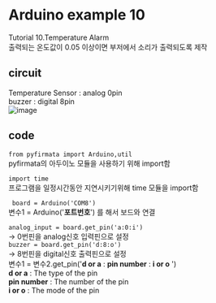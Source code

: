 # Arduino example 10
Tutorial 10.Temperature Alarm\
출력되는 온도값이 0.05 이상이면 부저에서 소리가 출력되도록 제작

## circuit
Temperature Sensor : analog 0pin\
  buzzer : digital 8pin\
![image](https://user-images.githubusercontent.com/79436159/109286746-01f89e00-7866-11eb-9716-06ebc66f1da3.png)

## code
``` from pyfirmata import Arduino,util ```\
pyfirmata의 아두이노 모듈을 사용하기 위해 import함 

``` import time ```\
프로그램을 일정시간동안 지연시키기위해 time 모듈을 import함

``` board = Arduino('COM8')``` \
변수1 = Arduino('**포트번호**') 를 해서 보드와 연결 

```analog_input = board.get_pin('a:0:i')```\
-> 0번핀을 analog신호 입력핀으로 설정\
```buzzer = board.get_pin('d:8:o')``` \
-> 8번핀을 digital신호 출력핀으로 설정\
변수1 = 변수2.get_pin('**d or a** : **pin number** : **i or o** ') \
**d or a** : The type of the pin \
**pin number** : The number of the pin\
**i or o** : The mode of the pin
